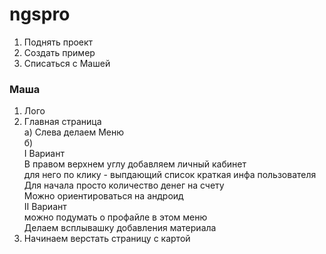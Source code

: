 # ngspro

1. Поднять проект
2. Создать пример
3. Списаться с Машей

### Маша
1. Лого
2. Главная страница <br>
а) Слева делаем Меню<br>
б)<br>
I Вариант<br>
В правом верхнем углу добавляем личный кабинет<br>
для него по клику - выпдающий список краткая инфа пользователя<br>
Для начала просто количество денег на счету<br>
Можно ориентироваться на андроид<br>
II Вариант<br>
можно подумать о профайле в этом меню<br>
Делаем всплывашку добавления материала<br>
3. Начинаем верстать страницу с картой<br>
